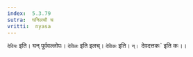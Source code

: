 ```yaml
---
index:  5.3.79
sutra:  घनिलचौ च
vritti:  nyasa
---
```


`देवियः` इति। घन् पूर्ववल्लोपः। `देविलः` इति इलच्। `देविकः` इति। `न्। `देवदत्तकः` इति कः।।

